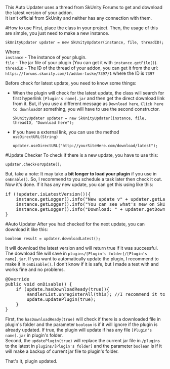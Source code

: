 This Auto Updater uses a thread from SkUnity Forums to get and download the latest version of your addon.<br>
It isn't official from SkUnity and neither has any connection with them.

#How to use
First, place the class in your project.
Then, the usage of this are simple, you just need to make a new instance.
<p>
	<code>SkUnityUpdater updater = new SkUnityUpdater(instance, file, threadID);</code>
</p>
Where:<br>
<code>instance</code> - The instance of your plugin.<br>
<code>file</code> - The jar file of your plugin (You can get it with <code>instance.getFile()</code>). <br>
<code>threadID</code> - The ID of the thread of your addon, you can get it from the url:<br>
<code>https://forums.skunity.com/t/addon-tuske/7397/1</code> where the ID is <code>7397</code>
<p>Before check for latest update, you need to know some things:
	<ul>
		<li> When the plugin will check for the latest update, the class will search for first hyperlink <code>[Plugin's name].jar</code> and then
get the direct download link from it. But, if you use a different message as <code>Download here</code>, <code>Click here to download</code>or something, you will have to use the second constructor.<p>
<code>SkUnityUpdater updater = new SkUnityUpdater(instance, file, threadID, "Download here");</code></p>
</li>
<li>If you have a external link, you can use the method <code>useDirectURL(String)</code>
<p><code>updater.useDirectURL("http://yourSiteHere.com/download/latest");</code></p>
</li>
</ul>
#Update Checker
To check if there is a new update, you have to use this:
<p><code>updater.checkForUpdate();</code></p>
But, take a note: It may take a <b>bit longer to load your plugin</b> if you use in <code>onEnable()</code>. So, I recommend to you schedule a task later then check it out.<br>
Now it's done. If it has any new update, you can get this using like this:
<p><pre>if (!updater.isLatestVersion()){
	instance.getLogger().info("New update v" + updater.getLatestVersion() + " is available!");
	instance.getLogger().info("You can see what's new on SkUnity: " + updater.getThreadURL());
	instance.getLogger().info("Download: " + updater.getDownloadURL());
}
</pre></p>
#Auto Updater
After you had checked for the next update, you can download it like this:
<p><code>boolean result = updater.downloadLatest();</code></p>
It will download the latest version and will return true if it was successful. The download file will save in <code>plugins/[Plugin's folder]/[Plugin's name].jar</code>. If you want to automatically update the plugin, I recommend to make it in <code>onDisable()</code>. I don't know if it is safe, but I made a test with and works fine and no problems.
<pre>
@Override
public void onDisable() {
	if (update.hasDownloadReady(true)){
		HandlerList.unregisterAll(this); //I recommend it to prevent some problems.
		update.updatePlugin(true);
	}
}
</pre>
First, the <code>hasDownloadReady(true)</code> will check if there is a downloaded file in plugin's folder and the parameter <code>boolean</code> is if it will ignore if the plugin is already updated. If true, the plugin will update if has any file <code>[Plugin's name].jar</code> in plugin's folder.<br>
Second, the <code>updatePlugin(true)</code> will replace the current jar file in <code>/plugins</code> to the latest in <code>plugins/[Plugin's folder]</code> and the parameter <code>boolean</code> is if it will make a backup of current jar file to plugin's folder.
<p> That's it, plugin updated.


